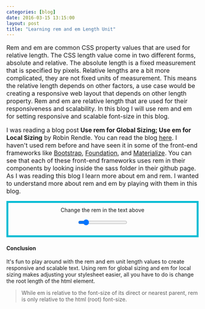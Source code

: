```yaml
---
categories: [blog]
date: 2016-03-15 13:15:00
layout: post
title: "Learning rem and em Length Unit"
---
```

<article class="module" style="font-size:1rem;">
  <p style="font-size:1em;">
    Rem and em are common CSS property values that are used for relative length. The CSS length value come in two different forms, absolute and relative. The absolute length is a fixed measurement that is specified by pixels. Relative lengths are a bit more complicated, they are not fixed units of measurement. This means the relative length depends on other factors, a use case would be creating a responsive web layout that depends on other length property. Rem and em are relative length that are used for their responsiveness and scalability. In this blog I will use rem and em for setting responsive and scalable font-size in this blog.
  </p>

  <p style="font-size:1em;">
    I was reading a blog post <b>Use rem for Global Sizing; Use em for Local Sizing</b> by Robin Rendle. You can read the blog <a href="https://css-tricks.com/rem-global-em-local/#more-239011" target="_blank">here</a>. I haven't used rem before and have seen it in some of the front-end frameworks like <a href="http://getbootstrap.com/" target="_blank">Bootstrap</a>, <a href="http://foundation.zurb.com/" target="_blank">Foundation</a>, and <a href="http://materializecss.com/" target="_blank">Materialize</a>. You can see that each of these front-end frameworks uses rem in their components by looking inside the sass folder in their github page. As I was reading this blog I learn more about em and rem. I wanted to understand more about rem and em by playing with them in this blog.
  </p>
</article>

<div class="font-size-control" style="margin:0 auto; text-align:center; border: 5px solid #00BCD4; padding: 10px;">
  Change the rem in the text above
  <p class="range-field">
    <input type="range" min="0.8" max="2.5" step="0.1" value="1">
  </p>
</div>

#### Conclusion

It's fun to play around with the rem and em unit length values to create responsive and scalable text. Using rem for global sizing and em for local sizing makes adjusting your stylesheet easier, all you have to do is change the root length of the html element.

> While em is relative to the font-size of its direct or nearest parent, rem is only relative to the html (root) font-size.

<script>
  (function($){
    $("input[type='range']").on("change", function() {
      console.log($(this).val());
      $(".module").css("font-size", $(this).val() + "rem");
    });
  })(jQuery);
</script>
